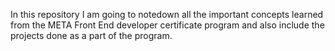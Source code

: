 In this repository I am going to notedown all the important concepts learned from the META Front End developer certificate program and also include the projects done as a part of the program.